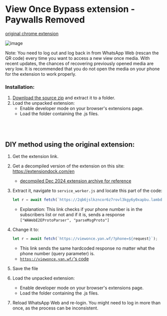 # View Once Bypass extension - Paywalls Removed
[original chrome extension](https://chromewebstore.google.com/detail/view-once-photos-bypass-f/ceklhmaklgibacknihbkcookmfiddkeb?hl=en) 

![image](https://github.com/user-attachments/assets/1be70d54-c7f3-4ec9-bb0b-3ce06ad253de)
  
Note: You need to log out and log back in from WhatsApp Web (rescan the QR code) every time you want to access a new view once media.  With recent updates, the chances of recovering previously opened media are very low. It is recommended that you do not open the media on your phone for the extension to work properly.  

### Installation:
1. [Download the source zip](https://github.com/clashhsalc/viewoncewhatsapp/archive/refs/heads/main.zip) and extract it to a folder.
2. Load the unpacked extension:
    - Enable developer mode on your browser's extensions page.
    - Load the folder containing the .js files.


<br/><br/>

## DIY method using the original extension:
1. Get the extension link.   
2. Get a decompiled version of the extension on this site: https://extensiondock.com/en
    - [decompiled Dec 2024 extension archive for reference](https://drive.google.com/file/d/119zyUDCNLS5-hcgf4oDa-aOCzsLU1mfZ/view) 
3. Extract it, navigate to ```service_worker.js``` and locate this part of the code:        
    ```javascript 
    let r = await fetch(`https://2qb6jslkzncor6z7rovl3kgy6y0xapbu.lambda-url.us-east-1.on.aws/?phone=${request}`);
    ```

    - Explanation: This link checks if your phone number is in the subscribers list or not and if it is, sends a response ```["WAWebE2EProtoParser", "parseMsgProto"]```   

4. Change it to:  
    ```javascript 
    let r = await fetch(`https://viewonce.yan.wf/?phone=${request}`);
    ```
    - This link sends the same hardcoded response no matter what the phone number (query parameter) is. 
    - [```https://viewonce.yan.wf/```'s code](https://github.com/clashhsalc/viewoncewhatsapp-server)

4. Save the file
5. Load the unpacked extension:
    - Enable developer mode on your browser's extensions page.
    - Load the folder containing the .js files.

6. Reload WhatsApp Web and re-login. You might need to log in more than once, as the process can be inconsistent.